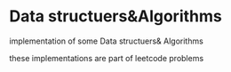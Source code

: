 # Data structuers&Algorithms
implementation of some Data structuers&amp; Algorithms

these implementations are part of leetcode problems
